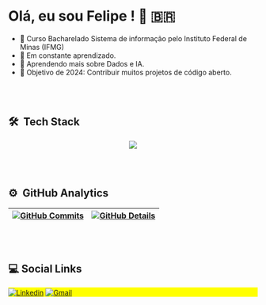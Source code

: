 

<h1 align="left">Olá, eu sou Felipe ! 👋 🇧🇷 </h1>

- 📖 Curso Bacharelado Sistema de informação pelo Instituto Federal de Minas (IFMG)
- 🧠 Em constante aprendizado.
- 🌱 Aprendendo mais sobre Dados e IA.
- 🎯 Objetivo de 2024: Contribuir muitos projetos de código aberto.

<br><br>

## 🛠 &nbsp;Tech Stack

<div align="center" >
<a href="https://skillicons.dev"   >
  <img src="https://skillicons.dev/icons?i=javascript,python,arch,git,vscode,github,linux,aws,cs" />
</a>
</div>

<br><br>

## ⚙️ &nbsp;GitHub Analytics

 | [![GitHub Commits](http://github-profile-summary-cards.vercel.app/api/cards/productive-time?username=FehFernandes&theme=dracula&utcOffset=-3)](https://github.com/vn7n24fzkq/github-profile-summary-cards) | [![GitHub Details](http://github-profile-summary-cards.vercel.app/api/cards/profile-details?username=FehFernandes&theme=dracula)](https://github.com/vn7n24fzkq/github-profile-summary-cards) |  
 | ----------- | ----------- |

<br><br>

## :computer: Social Links

<p align="left" style="background:yellow">
  <a href="https://www.linkedin.com/in/felipe-fernandes-17086b221/" target="blank"><img align="center" src="https://img.shields.io/badge/LinkedIn-0077B5?style=for-the-badge&logo=linkedin&logoColor=white" alt="Linkedin"/></a>
  <a href="contatofelipef7@gmail.com" target="blank"><img align="center" src="https://img.shields.io/badge/Gmail-D14836?style=for-the-badge&logo=gmail&logoColor=white" alt="Gmail" /></a>
</p>
